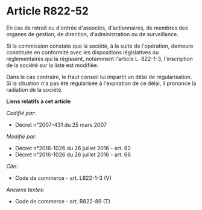 # Article R822-52

En cas de retrait ou d'entrée d'associés, d'actionnaires, de membres des organes de gestion, de direction, d'administration
ou de surveillance. 

Si la commission constate que la société, à la suite de l'opération, demeure constituée en conformité avec les dispositions
législatives ou réglementaires qui la régissent, notamment l'article L. 822-1-3, l'inscription de la société sur la liste est
modifiée. 

Dans le cas contraire, le Haut conseil lui impartit un délai de régularisation. Si la situation n'a pas été régularisée à
l'expiration de ce délai, il prononce la radiation de la société.

**Liens relatifs à cet article**

_Codifié par_:

  - Décret n°2007-431 du 25 mars 2007

_Modifié par_:

  - Décret n°2016-1026 du 26 juillet 2016 - art. 62
  - Décret n°2016-1026 du 26 juillet 2016 - art. 66

_Cite_:

  - Code de commerce - art. L822-1-3 (V)

_Anciens textes_:

  - Code de commerce - art. R822-89 (T)
